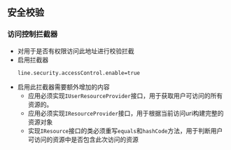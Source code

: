## 安全校验

### 访问控制拦截器

- 对用于是否有权限访问此地址进行校验拦截
- 启用拦截器
    ```
    line.security.accessControl.enable=true
    ```
- 启用此拦截器需要额外增加的内容
    - 应用必须实现`IUserResourceProvider`接口，用于获取用户可访问的所有资源的。
    - 应用必须实现`IResourceProvider`接口，用于根据当前访问uri构建完整的资源对象
    - 实现`IResource`接口的类必须重写`equals`和`hashCode`方法，用于判断用户可访问的资源中是否包含此次访问的资源
    